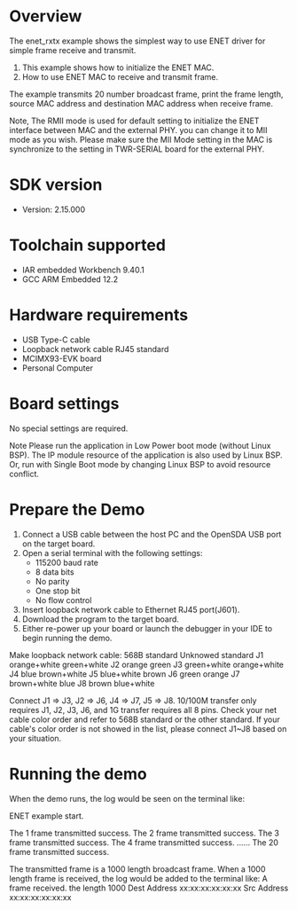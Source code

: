 Overview
========

The enet_rxtx example shows the simplest way to use ENET driver for simple 
frame receive and transmit.

1. This example shows how to initialize the ENET MAC.
2. How to use ENET MAC to receive and transmit frame.

The example transmits 20 number broadcast frame, print the frame length, source MAC address
and destination MAC address when receive frame.

Note, The RMII mode is used for default setting to initialize the ENET interface between MAC and the external PHY. you
can change it to MII mode as you wish. Please make sure the MII Mode setting in the MAC is synchronize to the setting
in TWR-SERIAL board for the external PHY.

SDK version
===========
- Version: 2.15.000

Toolchain supported
===================
- IAR embedded Workbench  9.40.1
- GCC ARM Embedded  12.2

Hardware requirements
=====================
- USB Type-C cable
- Loopback network cable RJ45 standard
- MCIMX93-EVK board
- Personal Computer

Board settings
==============
No special settings are required.

Note
Please run the application in Low Power boot mode (without Linux BSP).
The IP module resource of the application is also used by Linux BSP.
Or, run with Single Boot mode by changing Linux BSP to avoid resource
conflict.

Prepare the Demo
================
1.  Connect a USB cable between the host PC and the OpenSDA USB port on the target board.
2.  Open a serial terminal with the following settings:
    - 115200 baud rate
    - 8 data bits
    - No parity
    - One stop bit
    - No flow control
3.  Insert loopback network cable to Ethernet RJ45 port(J601).
4.  Download the program to the target board.
5.  Either re-power up your board or launch the debugger in your IDE to begin running the demo.

Make loopback network cable:
    568B standard 	Unknowed standard
J1	orange+white    green+white
J2	orange          green
J3	green+white     orange+white
J4	blue            brown+white
J5	blue+white      brown
J6	green           orange
J7	brown+white     blue
J8	brown           blue+white

Connect J1 => J3, J2 => J6, J4 => J7, J5 => J8. 10/100M transfer only requires J1, J2, J3, J6, and 1G transfer requires all 8 pins.
Check your net cable color order and refer to 568B standard or the other standard. If your cable's color order is not showed in the list,
please connect J1~J8 based on your situation.

Running the demo
================
When the demo runs, the log would be seen on the terminal like:

ENET example start.

The 1 frame transmitted success.
The 2 frame transmitted success.
The 3 frame transmitted success.
The 4 frame transmitted success.
......
The 20 frame transmitted success.


The transmitted frame is a 1000 length broadcast frame.
When a 1000 length frame is received, the log would be added to the terminal like:
A frame received. the length 1000 Dest Address xx:xx:xx:xx:xx:xx Src Address xx:xx:xx:xx:xx:xx
